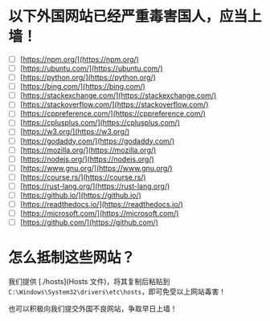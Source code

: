 # 以下外国网站已经严重毒害国人，应当上墙！

- [ ] [https://npm.org/](https://npm.org/)
- [ ] [https://ubuntu.com/](https://ubuntu.com/)
- [ ] [https://python.org/](https://python.org/)
- [ ] [https://bing.com/](https://bing.com/)
- [ ] [https://stackexchange.com/](https://stackexchange.com/)
- [ ] [https://stackoverflow.com/](https://stackoverflow.com/)
- [ ] [https://cppreference.com/](https://cppreference.com/)
- [ ] [https://cplusplus.com/](https://cplusplus.com/)
- [ ] [https://w3.org/](https://w3.org/)
- [ ] [https://godaddy.com/](https://godaddy.com/)
- [ ] [https://mozilla.org/](https://mozilla.org/)
- [ ] [https://nodejs.org/](https://nodejs.org/)
- [ ] [https://www.gnu.org/](https://www.gnu.org/)
- [ ] [https://course.rs/](https://course.rs/)
- [ ] [https://rust-lang.org/](https://rust-lang.org/)
- [ ] [https://github.io/](https://github.io/)
- [ ] [https://readthedocs.io/](https://readthedocs.io/)
- [ ] [https://microsoft.com/](https://microsoft.com/)
- [ ] [https://github.com/](https://github.com/)

# 怎么抵制这些网站？

我们提供 [./hosts](Hosts 文件)，将其复制后粘贴到`C:\Windows\System32\drivers\etc\hosts`，即可免受以上网站毒害！

也可以积极向我们提交外国不良网站，争取早日上墙！
